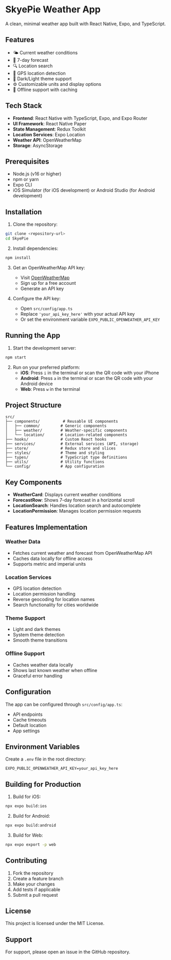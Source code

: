# SkyePie Weather App

A clean, minimal weather app built with React Native, Expo, and TypeScript.

## Features

- 🌤️ Current weather conditions
- 📅 7-day forecast
- 🔍 Location search
- 📍 GPS location detection
- 🌙 Dark/Light theme support
- ⚙️ Customizable units and display options
- 📱 Offline support with caching

## Tech Stack

- **Frontend**: React Native with TypeScript, Expo, and Expo Router
- **UI Framework**: React Native Paper
- **State Management**: Redux Toolkit
- **Location Services**: Expo Location
- **Weather API**: OpenWeatherMap
- **Storage**: AsyncStorage

## Prerequisites

- Node.js (v16 or higher)
- npm or yarn
- Expo CLI
- iOS Simulator (for iOS development) or Android Studio (for Android development)

## Installation

1. Clone the repository:
```bash
git clone <repository-url>
cd SkyePie
```

2. Install dependencies:
```bash
npm install
```

3. Get an OpenWeatherMap API key:
   - Visit [OpenWeatherMap](https://openweathermap.org/api)
   - Sign up for a free account
   - Generate an API key

4. Configure the API key:
   - Open `src/config/app.ts`
   - Replace `'your_api_key_here'` with your actual API key
   - Or set the environment variable `EXPO_PUBLIC_OPENWEATHER_API_KEY`

## Running the App

1. Start the development server:
```bash
npm start
```

2. Run on your preferred platform:
   - **iOS**: Press `i` in the terminal or scan the QR code with your iPhone
   - **Android**: Press `a` in the terminal or scan the QR code with your Android device
   - **Web**: Press `w` in the terminal

## Project Structure

```
src/
├── components/          # Reusable UI components
│   ├── common/         # Generic components
│   ├── weather/        # Weather-specific components
│   └── location/       # Location-related components
├── hooks/              # Custom React hooks
├── services/           # External services (API, storage)
├── store/              # Redux store and slices
├── styles/             # Theme and styling
├── types/              # TypeScript type definitions
├── utils/              # Utility functions
└── config/             # App configuration
```

## Key Components

- **WeatherCard**: Displays current weather conditions
- **ForecastRow**: Shows 7-day forecast in a horizontal scroll
- **LocationSearch**: Handles location search and autocomplete
- **LocationPermission**: Manages location permission requests

## Features Implementation

### Weather Data
- Fetches current weather and forecast from OpenWeatherMap API
- Caches data locally for offline access
- Supports metric and imperial units

### Location Services
- GPS location detection
- Location permission handling
- Reverse geocoding for location names
- Search functionality for cities worldwide

### Theme Support
- Light and dark themes
- System theme detection
- Smooth theme transitions

### Offline Support
- Caches weather data locally
- Shows last known weather when offline
- Graceful error handling

## Configuration

The app can be configured through `src/config/app.ts`:

- API endpoints
- Cache timeouts
- Default location
- App settings

## Environment Variables

Create a `.env` file in the root directory:

```env
EXPO_PUBLIC_OPENWEATHER_API_KEY=your_api_key_here
```

## Building for Production

1. Build for iOS:
```bash
npx expo build:ios
```

2. Build for Android:
```bash
npx expo build:android
```

3. Build for Web:
```bash
npx expo export -p web
```

## Contributing

1. Fork the repository
2. Create a feature branch
3. Make your changes
4. Add tests if applicable
5. Submit a pull request

## License

This project is licensed under the MIT License.

## Support

For support, please open an issue in the GitHub repository.